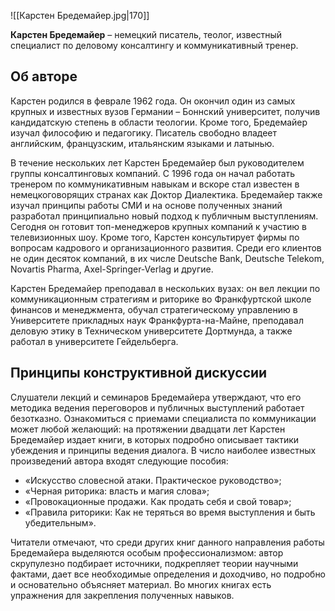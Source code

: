 ![[Карстен Бредемайер.jpg|170]]

**Карстен Бредемайер** – немецкий писатель, теолог, известный специалист по деловому консалтингу и коммуникативный тренер.

## Об авторе

Карстен родился в феврале 1962 года. Он окончил один из самых крупных и  известных вузов Германии – Боннский университет, получив кандидатскую  степень в области теологии. Кроме того, Бредемайер изучал философию и  педагогику. Писатель свободно владеет английским, французским,  итальянским языками и латынью.

В течение нескольких лет Карстен  Бредемайер был руководителем группы консалтинговых компаний. С 1996 года он начал работать тренером по коммуникативным навыкам и вскоре стал  известен в немецкоговорящих странах как Доктор Диалектика. Бредемайер  также изучал принципы работы СМИ и на основе полученных знаний  разработал принципиально новый подход к публичным выступлениям. Сегодня  он готовит топ-менеджеров крупных компаний к участию в телевизионных  шоу. Кроме того, Карстен консультирует фирмы по вопросам кадрового и  организационного развития. Среди его клиентов не один десяток компаний, в их числе Deutsche Bank, Deutsche Telekom, Novartis Pharma,  Axel-Springer-Verlag и другие.

Карстен Бредемайер преподавал в  нескольких вузах: он вел лекции по коммуникационным стратегиям и  риторике во Франкфуртской школе финансов и менеджмента, обучал  стратегическому управлению в Университете прикладных наук  Франкфурта-на-Майне, преподавал деловую этику в Техническом университете Дортмунда, а также работал в университете Гейдельберга.

## Принципы конструктивной дискуссии

Слушатели лекций и семинаров Бредемайера утверждают, что его методика ведения  переговоров и публичных выступлений работает безотказно. Ознакомиться с  приемами специалиста по коммуникации может любой желающий: на протяжении двадцати лет Карстен Бредемайер издает книги, в которых подробно  описывает тактики убеждения и принципы ведения диалога. В число наиболее известных произведений автора входят следующие пособия:

- «Искусство словесной атаки. Практическое руководство»;
- «Черная риторика: власть и магия слова»;
- «Провокационные продажи. Как продать себя и свой товар»;
- «Правила риторики: Как не теряться во время выступления и быть убедительным».

Читатели отмечают, что среди других книг данного направления работы Бредемайера  выделяются особым профессионализмом: автор скрупулезно подбирает  источники, подкрепляет теории научными фактами, дает все необходимые  определения и доходчиво, но подробно и основательно объясняет материал.  Во многих книгах есть упражнения для закрепления полученных навыков.